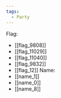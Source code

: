 ```yaml
---
tags:
  - Party
---
```

Flag:
- [[flag_9808]]
- [[flag_11029]]
- [[flag_11040]]
- [[flag_9832]]
- [[flag_12]]
Name:
- [[name_1]]
- [[name_0]]
- [[name_8]]
